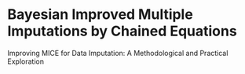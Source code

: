 # Bayesian Improved Multiple Imputations by Chained Equations
Improving MICE for Data Imputation: A Methodological and  Practical Exploration
